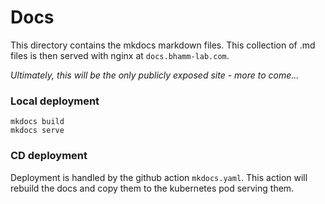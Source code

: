 # Docs
This directory contains the mkdocs markdown files. This collection of .md files is then served with nginx at `docs.bhamm-lab.com`.

*Ultimately, this will be the only publicly exposed site - more to come...*

### Local deployment
```nix-shell
mkdocs build
mkdocs serve
```

### CD deployment
Deployment is handled by the github action `mkdocs.yaml`. This action will rebuild the docs and copy them to the kubernetes pod serving them.

